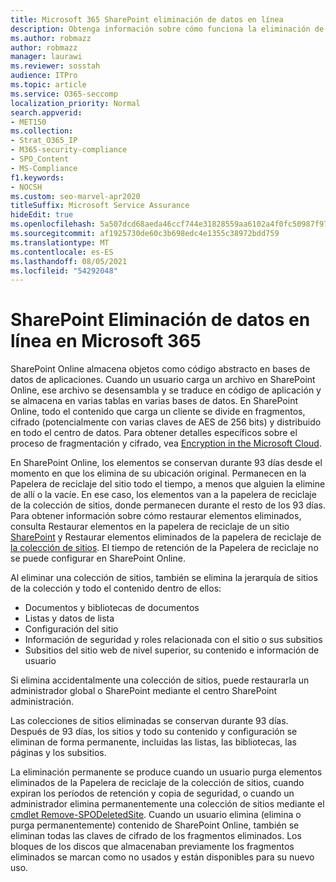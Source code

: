 ```yaml
---
title: Microsoft 365 SharePoint eliminación de datos en línea
description: Obtenga información sobre cómo funciona la eliminación de datos en SharePoint Online, como dónde se almacena el contenido eliminado y durante cuánto tiempo.
ms.author: robmazz
author: robmazz
manager: laurawi
ms.reviewer: sosstah
audience: ITPro
ms.topic: article
ms.service: O365-seccomp
localization_priority: Normal
search.appverid:
- MET150
ms.collection:
- Strat_O365_IP
- M365-security-compliance
- SPO_Content
- MS-Compliance
f1.keywords:
- NOCSH
ms.custom: seo-marvel-apr2020
titleSuffix: Microsoft Service Assurance
hideEdit: true
ms.openlocfilehash: 5a507dcd68aeda46ccf744e31828559aa6102a4f0fc50987f97041c6da8ab56f
ms.sourcegitcommit: af1925730de60c3b698edc4e1355c38972bdd759
ms.translationtype: MT
ms.contentlocale: es-ES
ms.lasthandoff: 08/05/2021
ms.locfileid: "54292048"
---
```

# <a name="sharepoint-online-data-deletion-in-microsoft-365"></a>SharePoint Eliminación de datos en línea en Microsoft 365

SharePoint Online almacena objetos como código abstracto en bases de datos de aplicaciones. Cuando un usuario carga un archivo en SharePoint Online, ese archivo se desensambla y se traduce en código de aplicación y se almacena en varias tablas en varias bases de datos. En SharePoint Online, todo el contenido que carga un cliente se divide en fragmentos, cifrado (potencialmente con varias claves de AES de 256 bits) y distribuido en todo el centro de datos. Para obtener detalles específicos sobre el proceso de fragmentación y cifrado, vea [Encryption in the Microsoft Cloud](/microsoft-365/compliance/office-365-encryption-in-the-microsoft-cloud-overview). 

En SharePoint Online, los elementos se conservan durante 93 días desde el momento en que los elimina de su ubicación original. Permanecen en la Papelera de reciclaje del sitio todo el tiempo, a menos que alguien la elimine de allí o la vacíe. En ese caso, los elementos van a la papelera de reciclaje de la colección de sitios, donde permanecen durante el resto de los 93 días. Para obtener información sobre cómo restaurar elementos eliminados, consulta Restaurar elementos en la papelera de reciclaje de un sitio [SharePoint](https://support.office.com/article/6df466b6-55f2-4898-8d6e-c0dff851a0be#ID0EAADAAA=Online
) y Restaurar elementos eliminados de la papelera de reciclaje de [la colección de sitios](https://support.office.com/article/5fa924ee-16d7-487b-9a0a-021b9062d14b). El tiempo de retención de la Papelera de reciclaje no se puede configurar en SharePoint Online.

Al eliminar una colección de sitios, también se elimina la jerarquía de sitios de la colección y todo el contenido dentro de ellos:

- Documentos y bibliotecas de documentos
- Listas y datos de lista
- Configuración del sitio
- Información de seguridad y roles relacionada con el sitio o sus subsitios
- Subsitios del sitio web de nivel superior, su contenido e información de usuario

Si elimina accidentalmente una colección de sitios, puede restaurarla un administrador global o SharePoint mediante el centro SharePoint administración.

Las colecciones de sitios eliminadas se conservan durante 93 días. Después de 93 días, los sitios y todo su contenido y configuración se eliminan de forma permanente, incluidas las listas, las bibliotecas, las páginas y los subsitios.

La eliminación permanente se produce cuando un usuario purga elementos eliminados de la Papelera de reciclaje de la colección de sitios, cuando expiran los períodos de retención y copia de seguridad, o cuando un administrador elimina permanentemente una colección de sitios mediante el [cmdlet Remove-SPODeletedSite](/powershell/module/sharepoint-online/remove-spodeletedsite). Cuando un usuario elimina (elimina o purga permanentemente) contenido de SharePoint Online, también se eliminan todas las claves de cifrado de los fragmentos eliminados. Los bloques de los discos que almacenaban previamente los fragmentos eliminados se marcan como no usados y están disponibles para su nuevo uso.
